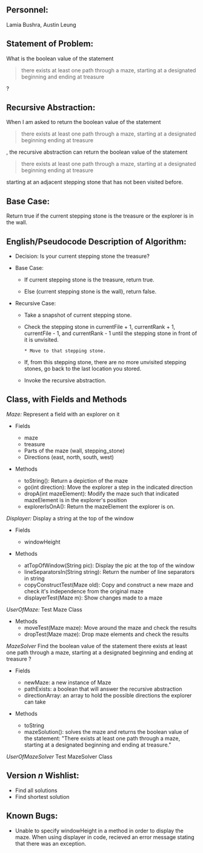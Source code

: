 ## Personnel: 
Lamia Bushra, Austin Leung

## Statement of Problem: 
What is the boolean value of the statement

>there exists at least one path through a maze, starting at a designated beginning and ending at treasure

?


## Recursive Abstraction: 
When I am asked to return the boolean value of the statement 

>there exists at least one path through a maze, starting at a designated beginning ending at treasure 

, the recursive abstraction can return the boolean value of the statement 

>there exists at least one path through a maze, starting at a designated beginning ending at treasure

starting at an adjacent stepping stone that has not been visited before.


## Base Case:
Return true if the current stepping stone is the treasure or the explorer is in the wall.


## English/Pseudocode Description of Algorithm:

* Decision: Is your current stepping stone the treasure?

* Base Case: 

   * If current stepping stone is the treasure, return true.
   
   * Else (current stepping stone is the wall), return false.
   
* Recursive Case:
         
   * Take a snapshot of current stepping stone.

   * Check the stepping stone in currentFile + 1, currentRank + 1, currentFile - 1, and currentRank - 1 until the stepping stone in front of it is unvisited.
   
         * Move to that stepping stone.
         
   * If, from this stepping stone, there are no more unvisited stepping stones, go back to the last location you stored.
   
   * Invoke the recursive abstraction.


## Class, with Fields and Methods

*Maze:* 
Represent a field with an explorer on it
   * Fields
      * maze
      * treasure
      * Parts of the maze (wall, stepping_stone)
      * Directions (east, north, south, west)
   
   * Methods
      * toString(): Return a depiction of the maze
      * go(int direction): Move the explorer a step in the indicated direction
      * dropA(int mazeElement): Modify the maze such that indicated mazeElement is in the explorer's position
      * explorerIsOnA(): Return the mazeElement the explorer is on.
   
*Displayer:*
Display a string at the top of the window

   * Fields
      * windowHeight

   * Methods
      * atTopOfWindow(String pic): Display the pic at the top of the window
      * lineSeparatorsIn(String string): Return the number of line separators in string
      * copyConstructTest(Maze old): Copy and construct a new maze and check it's independence from the original maze
      * displayerTest(Maze m): Show changes made to a maze 

*UserOfMaze:*
Test Maze Class
   * Methods
      * moveTest(Maze maze): Move around the maze and check the results
      * dropTest(Maze maze): Drop maze elements and check the results

*MazeSolver*
Find the boolean value of the statement
      there exists at least one path through a maze, starting at a designated beginning and ending at treasure
?

   * Fields
      * newMaze: a new instance of Maze
      * pathExists: a boolean that will answer the recursive abstraction
      * directionArray: an array to hold the possible directions the explorer can take

   * Methods
      * toString
      * mazeSolution(): solves the maze and returns the boolean value of the statement: "There exists at least one path through a maze, starting at a designated beginning and ending at treasure."

*UserOfMazeSolver*
Test MazeSolver Class
   
## Version *n* Wishlist:
* Find all solutions
* Find shortest solution

## Known Bugs:
* Unable to specify windowHeight in a method in order to display the maze. When using displayer in code, recieved an error message stating that there was an exception.


